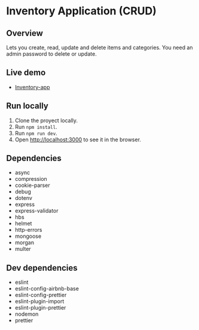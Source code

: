 # Inventory Application (CRUD)

## Overview
Lets you create, read, update and delete items and categories. You need an admin password to delete or update.

## Live demo
- [Inventory-app](https://inventory-app-daxas.herokuapp.com/)

## Run locally
1. Clone the proyect locally.
2. Run `npm install`.</br>
3. Run `npm run dev`.</br>
4. Open [http://localhost:3000](http://localhost:3000) to see it in the browser.

## Dependencies
- async
- compression
- cookie-parser
- debug
- dotenv
- express
- express-validator
- hbs
- helmet
- http-errors
- mongoose
- morgan
- multer

## Dev dependencies
- eslint
- eslint-config-airbnb-base
- eslint-config-prettier
- eslint-plugin-import
- eslint-plugin-prettier
- nodemon
- prettier
